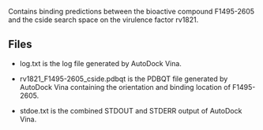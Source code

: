 Contains binding predictions between the bioactive compound F1495-2605 and the cside search space on the virulence factor rv1821.

## Files

- log.txt is the log file generated by AutoDock Vina.

- rv1821_F1495-2605_cside.pdbqt is the PDBQT file generated by AutoDock Vina containing the orientation and binding location of F1495-2605.

- stdoe.txt is the combined STDOUT and STDERR output of AutoDock Vina.

